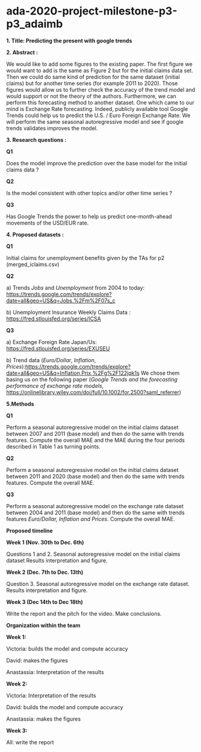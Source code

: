 # ada-2020-project-milestone-p3-p3_adaimb

**1. Title: Predicting the present with google trends**

**2. Abstract :**

We would like to add some figures to the existing paper. The first figure we would want to add is the same as Figure 2 but for the initial claims data set. Then we could do same kind of prediction for the same dataset (initial claims) but for another time series (for example 2011 to 2020). Those figures would allow us to further check the accuracy of the trend model and would support or not the theory of the authors. Furthermore, we can perform this forecasting method to another dataset. One which came to our mind is Exchange Rate forecasting. Indeed, publicly available tool Google Trends could help us to predict the U.S. / Euro Foreign Exchange Rate. We will perform the same seasonal autoregressive model and see if google trends validates improves the model.


**3. Research questions :**

**Q1**

Does the model improve the prediction over the base model for the initial claims data ?

**Q2**

Is the model consistent with other topics and/or other time series ?

**Q3**

Has Google Trends the power to help us predict one-month-ahead movements of the USD/EUR rate.

**4. Proposed datasets :**

**Q1**

Initial claims for unemployment benefits given by the TAs for p2 (merged_iclaims.csv)

**Q2**

a) Trends *Jobs* and *Unemployment* from 2004 to today: https://trends.google.com/trends/explore?date=all&geo=US&q=Jobs,%2Fm%2F07s_c

b) Unemployment Insurance Weekly Claims Data : https://fred.stlouisfed.org/series/ICSA


**Q3**

a) Exchange Foreign Rate  Japan/Us: https://fred.stlouisfed.org/series/EXUSEU

b) Trend data (*Euro/Dollar*, *Inflation*, *Prices*):https://trends.google.com/trends/explore?date=all&geo=US&q=Inflation,Prix,%2Fg%2F122jqk1s
We chose them basing us on the following paper (*Google Trends and the forecasting performance of exchange rate models*, https://onlinelibrary.wiley.com/doi/full/10.1002/for.2500?saml_referrer)

 **5.Methods**

**Q1**

Perform a seasonal autoregressive model on the initial claims dataset between 2007 and 2011 (base model) and then do the same with trends features. Compute the overall MAE and the MAE during the four periods described in Table 1 as turning points. 

**Q2**

Perform a seasonal autoregressive model on the initial claims dataset between 2011 and 2020 (base model) and then do the same with trends features. Compute the overall MAE.

**Q3**

Perform a seasonal autoregressive model on the exchange rate dataset between 2004 and 2011 (base model) and then do the same with trends features *Euro/Dollar, Inflation and Prices*. Compute the overall MAE.


 **Proposed timeline**

**Week 1 (Nov. 30th to Dec. 6th)**

Questions 1 and 2. Seasonal autoregressive model on the initial claims dataset
Results interpretation and figure.

**Week 2 (Dec. 7th to Dec. 13th)** 

Question 3. Seasonal autoregressive model on the exchange rate dataset. 
Results interpretation and figure. 

**Week 3 (Dec 14th to Dec 18th)**

Write the report and the pitch for the video. Make conclusions. 


**Organization within the team**

**Week 1:** 

Victoria: builds the model and compute accuracy 

David: makes the figures 

Anastassia: Interpretation of the results 

**Week 2:** 

Victoria: Interpretation of the results 

David: builds the model and compute accuracy 

Anastassia: makes the figures

**Week 3:** 

All: write the report 

  
